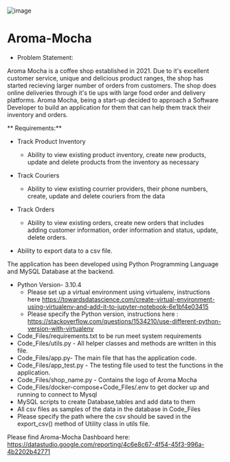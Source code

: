 
![image](https://user-images.githubusercontent.com/104994723/169697258-f5c16135-13f7-4895-adbf-0cba4dd945bc.png)








# Aroma-Mocha

- Problem Statement:  

Aroma Mocha is a coffee shop established in 2021. Due to it's excellent customer service, unique and delicious product ranges, the shop has started recieving larger number of orders from customers. The shop does online deliveries through it's tie ups with large food order and delivery platforms. Aroma Mocha, being a start-up decided to approach a Software Developer to build an application for them that can help them track their inventory and orders. 

** Requirements:**
- Track Product Inventory
   - Ability to view existing product inventory, create new products, update and delete products from the inventory as necessary   
- Track Couriers
  - Ability to view existing courrier providers, their phone numbers, create, update and delete couriers from the data
- Track Orders
  - Ability to view existing orders, create new orders that includes adding customer information, order information and status, update, delete orders. 

- Ability to export data to a csv file. 

The application has been developed using Python Programming Language and MySQL Database at the backend. 

- Python Version- 3.10.4
   - Please set up a virtual environment using virtualenv, instructions here https://towardsdatascience.com/create-virtual-environment-using-virtualenv-and-add-it-to-jupyter-notebook-6e1bf4e03415
   - Please specify the Python version, instructions here : https://stackoverflow.com/questions/1534210/use-different-python-version-with-virtualenv
- Code_Files/requirements.txt to be run meet system requirements
- Code_Files/utils.py - All helper classes and methods are written in this file.  
- Code_Files/app.py- The main file that has  the application code.
- Code_Files/app_test.py - The testing file used to test the functions in the application.   
- Code_Files/shop_name.py - Contains the logo of Aroma Mocha  
- Code_Files/docker-compose+Code_Files/.env to get docker up and running to connect to Mysql
- MySQL scripts to create Database,tables and add data to them
- All csv files as samples of the data in the database in Code_Files
- Please specify the path where the csv should be saved in the export_csv() method of Utility class in utils file. 

Please find Aroma-Mocha Dashboard here: https://datastudio.google.com/reporting/4c6e8c67-4f54-45f3-996a-4b2202b42771

